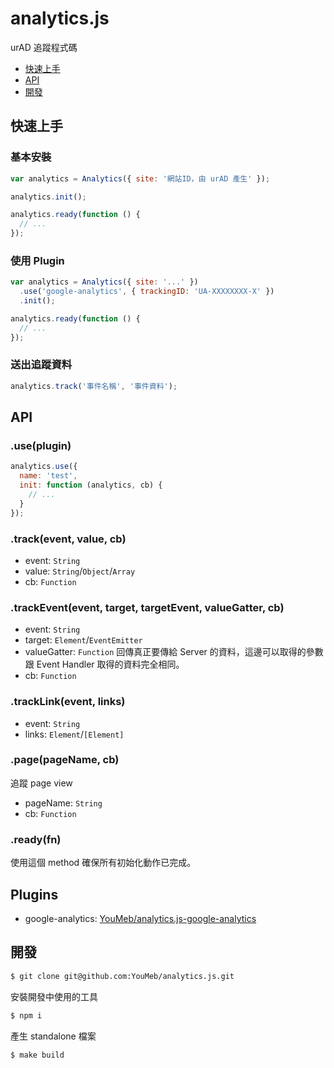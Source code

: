 analytics.js
============

urAD 追蹤程式碼

* [快速上手](#快速上手)
* [API](#api)
* [開發](#開發)

## 快速上手

### 基本安裝

```javascript
var analytics = Analytics({ site: '網站ID，由 urAD 產生' });

analytics.init();

analytics.ready(function () {
  // ...
});
```

### 使用 Plugin

```javascript
var analytics = Analytics({ site: '...' })
  .use('google-analytics', { trackingID: 'UA-XXXXXXXX-X' })
  .init();

analytics.ready(function () {
  // ...  
});
```

### 送出追蹤資料

```javascript
analytics.track('事件名稱', '事件資料');
```

## API

### .use(plugin)

```javascript
analytics.use({
  name: 'test',
  init: function (analytics, cb) {
    // ...
  }
});
```

### .track(event, value, cb)

* event: `String`
* value: `String`/`Object`/`Array`
* cb: `Function`

### .trackEvent(event, target, targetEvent, valueGatter, cb)

* event: `String`
* target: `Element`/`EventEmitter`
* valueGatter: `Function` 回傳真正要傳給 Server 的資料，這邊可以取得的參數跟 Event Handler 取得的資料完全相同。
* cb: `Function`

### .trackLink(event, links)

* event: `String`
* links: `Element`/`[Element]`

### .page(pageName, cb)

追蹤 page view

* pageName: `String`
* cb: `Function`

### .ready(fn)

使用這個 method 確保所有初始化動作已完成。

## Plugins

* google-analytics: [YouMeb/analytics.js-google-analytics](https://github.com/YouMeb/analytics.js-google-analytics)

## 開發

```bash
$ git clone git@github.com:YouMeb/analytics.js.git
```

安裝開發中使用的工具

```bash
$ npm i
```

產生 standalone 檔案

```bash
$ make build
```
